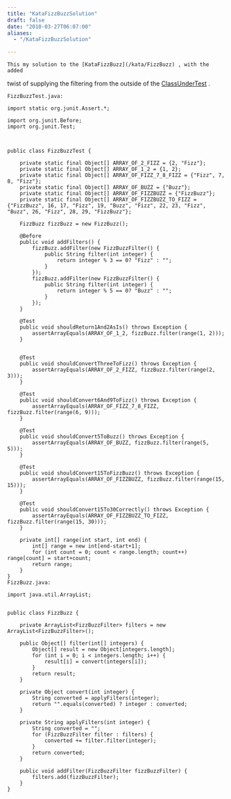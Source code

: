 ```yaml
---
title: "KataFizzBuzzSolution"
draft: false
date: "2010-03-27T06:07:00"
aliases:
  - "/KataFizzBuzzSolution"

---
```

    This my solution to the [KataFizzBuzz](/kata/FizzBuzz) , with the added
twist of supplying the filtering from the outside of the
[ClassUnderTest](/ClassUnderTest) .

    FizzBuzzTest.java:

    import static org.junit.Assert.*;

    import org.junit.Before;
    import org.junit.Test;



    public class FizzBuzzTest {

        private static final Object[] ARRAY_OF_2_FIZZ = {2, "Fizz"};
        private static final Object[] ARRAY_OF_1_2 = {1, 2};
        private static final Object[] ARRAY_OF_FIZZ_7_8_FIZZ = {"Fizz", 7, 8, "Fizz"};
        private static final Object[] ARRAY_OF_BUZZ = {"Buzz"};
        private static final Object[] ARRAY_OF_FIZZBUZZ = {"FizzBuzz"};
        private static final Object[] ARRAY_OF_FIZZBUZZ_TO_FIZZ = {"FizzBuzz", 16, 17, "Fizz", 19, "Buzz", "Fizz", 22, 23, "Fizz", "Buzz", 26, "Fizz", 28, 29, "FizzBuzz"};

        FizzBuzz fizzBuzz = new FizzBuzz();

        @Before
        public void addFilters() {
            fizzBuzz.addFilter(new FizzBuzzFilter() {
                public String filter(int integer) {
                    return integer % 3 == 0? "Fizz" : "";
                }
            });
            fizzBuzz.addFilter(new FizzBuzzFilter() {
                public String filter(int integer) {
                    return integer % 5 == 0? "Buzz" : "";
                }
            });
        }
        
        @Test
        public void shouldReturn1And2AsIs() throws Exception {
            assertArrayEquals(ARRAY_OF_1_2, fizzBuzz.filter(range(1, 2)));
        }
        

        @Test
        public void shouldConvertThreeToFizz() throws Exception {
            assertArrayEquals(ARRAY_OF_2_FIZZ, fizzBuzz.filter(range(2, 3)));
        }

        @Test
        public void shouldConvert6And9ToFizz() throws Exception {
            assertArrayEquals(ARRAY_OF_FIZZ_7_8_FIZZ, fizzBuzz.filter(range(6, 9)));
        }
        
        @Test
        public void shouldConvert5ToBuzz() throws Exception {
            assertArrayEquals(ARRAY_OF_BUZZ, fizzBuzz.filter(range(5, 5)));
        }
        
        @Test
        public void shouldConvert15ToFizzBuzz() throws Exception {
            assertArrayEquals(ARRAY_OF_FIZZBUZZ, fizzBuzz.filter(range(15, 15)));
        }
        
        @Test
        public void shouldConvert15To30Correctly() throws Exception {
            assertArrayEquals(ARRAY_OF_FIZZBUZZ_TO_FIZZ, fizzBuzz.filter(range(15, 30)));
        }

        private int[] range(int start, int end) {
            int[] range = new int[end-start+1];
            for (int count = 0; count < range.length; count++) range[count] = start+count;
            return range;
        }
    }
    FizzBuzz.java:

    import java.util.ArrayList;


    public class FizzBuzz {

        private ArrayList<FizzBuzzFilter> filters = new ArrayList<FizzBuzzFilter>();

        public Object[] filter(int[] integers) {
            Object[] result = new Object[integers.length];
            for (int i = 0; i < integers.length; i++) {
                result[i] = convert(integers[i]);
            }
            return result;
        }

        private Object convert(int integer) {
            String converted = applyFilters(integer);
            return "".equals(converted) ? integer : converted;
        }

        private String applyFilters(int integer) {
            String converted = "";
            for (FizzBuzzFilter filter : filters) {
                converted += filter.filter(integer);
            }
            return converted;
        }

        public void addFilter(FizzBuzzFilter fizzBuzzFilter) {
            filters.add(fizzBuzzFilter);
        }
    }

